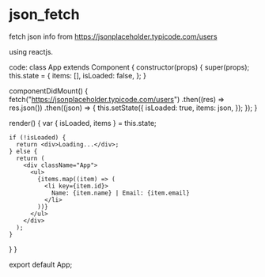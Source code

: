 # json_fetch

fetch json info from 
https://jsonplaceholder.typicode.com/users

using reactjs.

code:
class App extends Component {
  constructor(props) {
    super(props);
    this.state = {
      items: [],
      isLoaded: false,
    };
  }

  componentDidMount() {
    fetch("https://jsonplaceholder.typicode.com/users")
      .then((res) => res.json())
      .then((json) => {
        this.setState({
          isLoaded: true,
          items: json,
        });
      });
  }

  render() {
    var { isLoaded, items } = this.state;

    if (!isLoaded) {
      return <div>Loading...</div>;
    } else {
      return (
        <div className="App">
          <ul>
            {items.map((item) => (
              <li key={item.id}>
                Name: {item.name} | Email: {item.email}
              </li>
            ))}
          </ul>
        </div>
      );
    }
  }
}

export default App;
